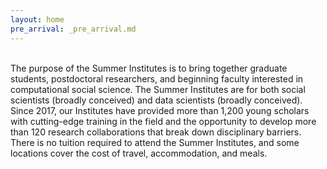 ```yaml
---
layout: home
pre_arrival: _pre_arrival.md
---
```


<br>
The purpose of the Summer Institutes is to bring together graduate students, postdoctoral researchers, and beginning faculty interested in computational social science. The Summer Institutes are for both social scientists (broadly conceived) and data scientists (broadly conceived). Since 2017, our Institutes have provided more than 1,200 young scholars with cutting-edge training in the field and the opportunity to develop more than 120 research collaborations that break down disciplinary barriers. There is no tuition required to attend the Summer Institutes, and some locations cover the cost of travel, accommodation, and meals.

<!-- <a href="apply" class="link-dark-bg">Application Materials</a> are due Tuesday, February 25, 2020. -->
